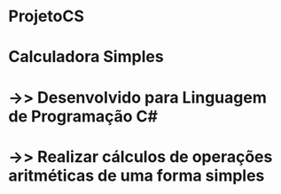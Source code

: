 # ProjetoCS
#
# Calculadora Simples
# ->> Desenvolvido para Linguagem de Programação C#
# ->> Realizar cálculos de operações aritméticas de uma forma simples
#
#
#
#
#
#
#
#
#
